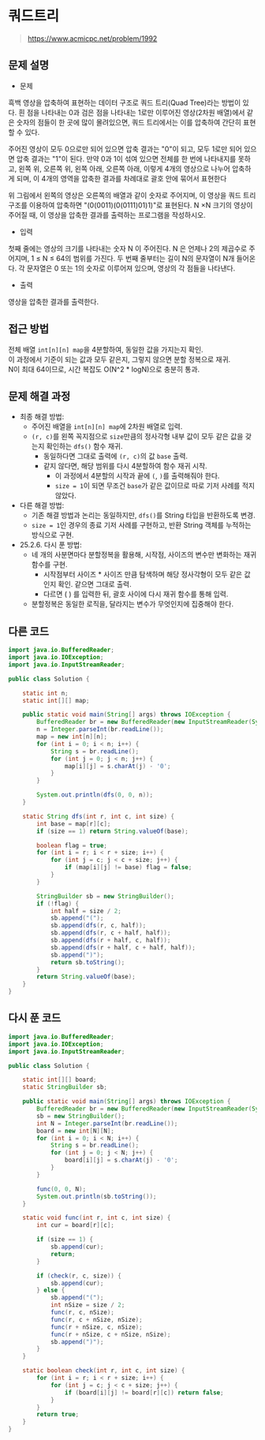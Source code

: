# 쿼드트리

> https://www.acmicpc.net/problem/1992

## 문제 설명

- 문제

흑백 영상을 압축하여 표현하는 데이터 구조로 쿼드 트리(Quad Tree)라는 방법이 있다. 흰 점을 나타내는 0과 검은 점을 나타내는 1로만 이루어진 영상(2차원 배열)에서 같은 숫자의 점들이 한 곳에 많이
몰려있으면, 쿼드 트리에서는 이를 압축하여 간단히 표현할 수 있다.

주어진 영상이 모두 0으로만 되어 있으면 압축 결과는 "0"이 되고, 모두 1로만 되어 있으면 압축 결과는 "1"이 된다. 만약 0과 1이 섞여 있으면 전체를 한 번에 나타내지를 못하고, 왼쪽 위, 오른쪽 위, 왼쪽
아래, 오른쪽 아래, 이렇게 4개의 영상으로 나누어 압축하게 되며, 이 4개의 영역을 압축한 결과를 차례대로 괄호 안에 묶어서 표현한다

위 그림에서 왼쪽의 영상은 오른쪽의 배열과 같이 숫자로 주어지며, 이 영상을 쿼드 트리 구조를 이용하여 압축하면 "(0(0011)(0(0111)01)1)"로 표현된다. N ×N 크기의 영상이 주어질 때, 이 영상을
압축한 결과를 출력하는 프로그램을 작성하시오.

- 입력

첫째 줄에는 영상의 크기를 나타내는 숫자 N 이 주어진다. N 은 언제나 2의 제곱수로 주어지며, 1 ≤ N ≤ 64의 범위를 가진다. 두 번째 줄부터는 길이 N의 문자열이 N개 들어온다. 각 문자열은 0 또는 1의
숫자로 이루어져 있으며, 영상의 각 점들을 나타낸다.

- 출력

영상을 압축한 결과를 출력한다.

## 접근 방법

전체 배열 `int[n][n] map`을 4분할하여, 동일한 값을 가지는지 확인.  
이 과정에서 기준이 되는 값과 모두 같은지, 그렇지 않으면 분할 정복으로 재귀.  
N이 최대 64이므로, 시간 복잡도 O(N^2 * logN)으로 충분히 통과.

## 문제 해결 과정

- 최종 해결 방법:
    - 주어진 배열을 `int[n][n] map`에 2차원 배열로 입력.
    - `(r, c)`를 왼쪽 꼭지점으로 `size`만큼의 정사각형 내부 값이 모두 같은 값을 갖는지 확인하는 `dfs()` 함수 재귀.
        - 동일하다면 그대로 출력에 `(r, c)`의 값 `base` 출력.
        - 같지 않다면, 해당 범위를 다시 4분할하여 함수 재귀 시작.
            - 이 과정에서 4분할의 시작과 끝에 `(`, `)`를 출력해줘야 한다.
            - `size = 1`이 되면 무조건 `base`가 같은 값이므로 따로 기저 사례를 적지 않았다.
- 다른 해결 방법:
    - 기존 해결 방법과 논리는 동일하지만, `dfs()`를 String 타입을 반환하도록 변경.
    - `size = 1`인 경우의 종료 기저 사례를 구현하고, 반환 String 객체를 누적하는 방식으로 구현.
- 25.2.6. 다시 푼 방법:
    - 네 개의 사분면마다 분할정복을 활용해, 시작점, 사이즈의 변수만 변화하는 재귀 함수를 구현.
        - 시작점부터 사이즈 * 사이즈 만큼 탐색하며 해당 정사각형이 모두 같은 값인지 확인. 같으면 그대로 출력.
        - 다르면 ( ) 를 입력한 뒤, 괄호 사이에 다시 재귀 함수를 통해 입력.
    - 분할정복은 동일한 로직을, 달라지는 변수가 무엇인지에 집중해야 한다.

## 다른 코드

```java
import java.io.BufferedReader;
import java.io.IOException;
import java.io.InputStreamReader;

public class Solution {

    static int n;
    static int[][] map;

    public static void main(String[] args) throws IOException {
        BufferedReader br = new BufferedReader(new InputStreamReader(System.in));
        n = Integer.parseInt(br.readLine());
        map = new int[n][n];
        for (int i = 0; i < n; i++) {
            String s = br.readLine();
            for (int j = 0; j < n; j++) {
                map[i][j] = s.charAt(j) - '0';
            }
        }

        System.out.println(dfs(0, 0, n));
    }

    static String dfs(int r, int c, int size) {
        int base = map[r][c];
        if (size == 1) return String.valueOf(base);

        boolean flag = true;
        for (int i = r; i < r + size; i++) {
            for (int j = c; j < c + size; j++) {
                if (map[i][j] != base) flag = false;
            }
        }

        StringBuilder sb = new StringBuilder();
        if (!flag) {
            int half = size / 2;
            sb.append("(");
            sb.append(dfs(r, c, half));
            sb.append(dfs(r, c + half, half));
            sb.append(dfs(r + half, c, half));
            sb.append(dfs(r + half, c + half, half));
            sb.append(")");
            return sb.toString();
        }
        return String.valueOf(base);
    }
}
```

## 다시 푼 코드

```java
import java.io.BufferedReader;
import java.io.IOException;
import java.io.InputStreamReader;

public class Solution {

    static int[][] board;
    static StringBuilder sb;

    public static void main(String[] args) throws IOException {
        BufferedReader br = new BufferedReader(new InputStreamReader(System.in));
        sb = new StringBuilder();
        int N = Integer.parseInt(br.readLine());
        board = new int[N][N];
        for (int i = 0; i < N; i++) {
            String s = br.readLine();
            for (int j = 0; j < N; j++) {
                board[i][j] = s.charAt(j) - '0';
            }
        }

        func(0, 0, N);
        System.out.println(sb.toString());
    }

    static void func(int r, int c, int size) {
        int cur = board[r][c];

        if (size == 1) {
            sb.append(cur);
            return;
        }

        if (check(r, c, size)) {
            sb.append(cur);
        } else {
            sb.append("(");
            int nSize = size / 2;
            func(r, c, nSize);
            func(r, c + nSize, nSize);
            func(r + nSize, c, nSize);
            func(r + nSize, c + nSize, nSize);
            sb.append(")");
        }
    }

    static boolean check(int r, int c, int size) {
        for (int i = r; i < r + size; i++) {
            for (int j = c; j < c + size; j++) {
                if (board[i][j] != board[r][c]) return false;
            }
        }
        return true;
    }
}
```
